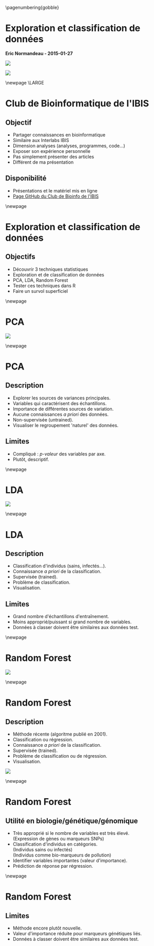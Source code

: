 \pagenumbering{gobble}

# Exploration et classification de données

**Eric Normandeau - 2015-01-27**

![](./00_images/logo.png)  

![](./00_images/data_tsunami.png)  

\newpage
\LARGE

# Club de Bioinformatique de l'IBIS

## Objectif
- Partager connaissances en bioinformatique
- Similaire aux Interlabs IBIS
- Dimension analyses (analyses, programmes, code...)
- Exposer son expérience personnelle
- Pas simplement présenter des articles
- Différent de ma présentation

## Disponibilité
- Présentations et le matériel mis en ligne
- [Page GitHub du Club de Bioinfo de l'IBIS](https://github.com/enormandeau/club_bioinfo_ibis)

\newpage

# Exploration et classification de données
## Objectifs
- Découvrir 3 techniques statistiques
- Exploration et de classification de données
- PCA, LDA, Random Forest
- Tester ces techniques dans R
- Faire un survol superficiel

\newpage

# PCA
![](./00_images/pca.png)

\newpage

# PCA
## Description
- Explorer les sources de variances principales.
- Variables qui caractérisent des échantillons.
- Importance de différentes sources de variation.
- Aucune connaissances *a priori* des données.
- Non-supervisée (untrained).
- Visualiser le regroupement 'naturel' des données.
## Limites
- Compliqué : *p-valeur* des variables par axe.
- Plutôt, descriptif.

\newpage

# LDA
![](./00_images/lda.png)

\newpage

# LDA
## Description
- Classification d'individus (sains, infectés...).
- Connaissance *a priori* de la classification.
- Supervisée (trained).
- Problème de classification.
- Visualisation.

## Limites
- Grand nombre d'échantillons d'entraînement.
- Moins approprié/puissant si grand nombre de variables.
- Données à classer doivent être similaires aux données test.

\newpage

# Random Forest
![](./00_images/random_forest.png)

\newpage

# Random Forest
## Description
- Méthode récente (algoritme publié en 2001).
- Classification ou régression.
- Connaissance *a priori* de la classification.
- Supervisée (trained).
- Problème de classification ou de régression.
- Visualisation.

![](./00_images/random_forest_algorithm.png) 

\newpage

# Random Forest
## Utilité en biologie/génétique/génomique
- Très approprié si le nombre de variables est très élevé.  
  (Expression de gènes ou marqueurs SNPs)
- Classification d'individus en catégories.  
  (Individus sains ou infectés)  
  (Individus comme bio-marqueurs de pollution)
- Identifier variables importantes (valeur d'importance).
- Prédiction de réponse par régression.

\newpage

# Random Forest
## Limites
- Méthode encore plutôt nouvelle.
- Valeur d'importance réduite pour marqueurs génétiques liés.
- Données à classer doivent être similaires aux données test.

